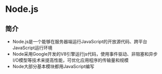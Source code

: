 # Node.js

## 简介

- Node.js是一个能够在服务器端运行JavaScript的开放源代码、跨平台JavaScript运行环境
- Node采用Google开发的V8引擎运行js代码，使用事件驱动、非阻塞和异步I/O模型等技术来提高性能，可优化应用程序的传输量和规模
- Node大部分基本模块都用JavaScript编写

